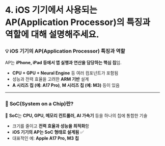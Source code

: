 #  4. iOS 기기에서 사용되는 AP(Application Processor)의 특징과 역할에 대해 설명해주세요.


### 💡 **iOS 기기의 AP(Application Processor) 특징과 역할**  
AP는 **iPhone, iPad 등에서 앱 실행과 연산을 담당하는 핵심 칩**임.  
- **CPU + GPU + Neural Engine** 등 여러 컴포넌트가 포함됨  
- 성능과 전력 효율을 고려한 **ARM 기반** 설계  
- **A 시리즈 칩 (예: A17 Pro)**, **M 시리즈 칩 (예: M3)** 등이 있음  

---

### 🔗 **SoC(System on a Chip)란?**  
📌 **SoC**는 **CPU, GPU, 메모리 컨트롤러, AI 가속기** 등을 하나의 칩에 통합한 기술  
- 크기를 줄이고 **전력 효율과 성능을 최적화**함  
- **iOS 기기의 AP는 SoC 형태로 설계됨** ✅  
- 대표적인 예: **Apple A17 Pro, M3 칩**
